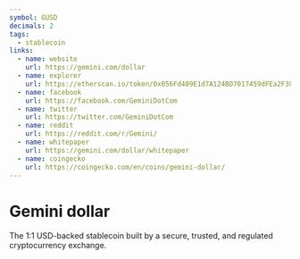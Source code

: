 ```yaml
---
symbol: GUSD
decimals: 2
tags:
  - stablecoin
links:
  - name: website
    url: https://gemini.com/dollar
  - name: explorer
    url: https://etherscan.io/token/0x056Fd409E1d7A124BD7017459dFEa2F387b6d5Cd
  - name: facebook
    url: https://facebook.com/GeminiDotCom
  - name: twitter
    url: https://twitter.com/GeminiDotCom
  - name: reddit
    url: https://reddit.com/r/Gemini/
  - name: whitepaper
    url: https://gemini.com/dollar/whitepaper
  - name: coingecko
    url: https://coingecko.com/en/coins/gemini-dollar/
---
```


# Gemini dollar

The 1:1 USD-backed stablecoin built by a secure, trusted, and regulated cryptocurrency exchange.
